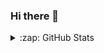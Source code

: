 ### Hi there 👋

<!--
**BelenSeoane/BelenSeoane** is a ✨ _special_ ✨ repository because its `README.md` (this file) appears on your GitHub profile.

Here are some ideas to get you started:

- 🔭 I’m currently working on ...
- 🌱 I’m currently learning ...
- 👯 I’m looking to collaborate on ...
- 🤔 I’m looking for help with ...
- 💬 Ask me about ...
- 📫 How to reach me: ...
- 😄 Pronouns: ...
- ⚡ Fun fact: ...

- https://vercel-rep-1.vercel.app/

 <img align="left" alt="My GitHub Stats" src="https://vercel-rep-1.vercel.app/api?username=BelenSeoane&show_icons=true&hide_border=true" />

 [![willianrod's wakatime stats](https://github-readme-stats.vercel.app/api/wakatime?username=BelenSeoane)](https://github.com/anuraghazra/github-readme-stats)

-->

<details>
  <summary>:zap: GitHub Stats</summary>
  
 
  
  [![Top Langs](https://github-readme-stats.vercel.app/api/top-langs/?username=BelenSeoane&layout=compact)](https://github.com/anuraghazra/github-readme-stats)
  
 


  
</details>
  
